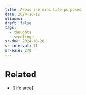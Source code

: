 ```yaml
---
title: Areas are mini life purposes
date: 2024-10-12
aliases: 
draft: false
tags:
  - thoughts
  - seedlings
sr-due: 2024-10-26
sr-interval: 11
sr-ease: 270
---
```

# Related

- [[life area]]